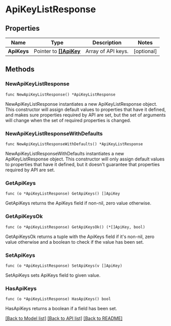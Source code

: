 # ApiKeyListResponse

## Properties

Name | Type | Description | Notes
---- | ---- | ----------- | ------
**ApiKeys** | Pointer to [**[]ApiKey**](ApiKey.md) | Array of API keys. | [optional] 

## Methods

### NewApiKeyListResponse

`func NewApiKeyListResponse() *ApiKeyListResponse`

NewApiKeyListResponse instantiates a new ApiKeyListResponse object.
This constructor will assign default values to properties that have it defined,
and makes sure properties required by API are set, but the set of arguments
will change when the set of required properties is changed.

### NewApiKeyListResponseWithDefaults

`func NewApiKeyListResponseWithDefaults() *ApiKeyListResponse`

NewApiKeyListResponseWithDefaults instantiates a new ApiKeyListResponse object.
This constructor will only assign default values to properties that have it defined,
but it doesn't guarantee that properties required by API are set.

### GetApiKeys

`func (o *ApiKeyListResponse) GetApiKeys() []ApiKey`

GetApiKeys returns the ApiKeys field if non-nil, zero value otherwise.

### GetApiKeysOk

`func (o *ApiKeyListResponse) GetApiKeysOk() (*[]ApiKey, bool)`

GetApiKeysOk returns a tuple with the ApiKeys field if it's non-nil, zero value otherwise
and a boolean to check if the value has been set.

### SetApiKeys

`func (o *ApiKeyListResponse) SetApiKeys(v []ApiKey)`

SetApiKeys sets ApiKeys field to given value.

### HasApiKeys

`func (o *ApiKeyListResponse) HasApiKeys() bool`

HasApiKeys returns a boolean if a field has been set.


[[Back to Model list]](../README.md#documentation-for-models) [[Back to API list]](../README.md#documentation-for-api-endpoints) [[Back to README]](../README.md)


